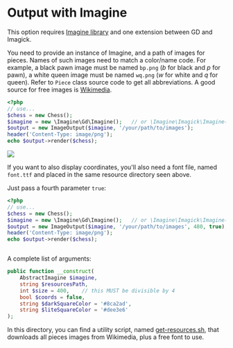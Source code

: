 # Output with Imagine

This option requires [Imagine library](https://packagist.org/packages/imagine/imagine)
and one extension between GD and Imagick.

You need to provide an instance of Imagine, and a path of images for pieces.
Names of such images need to match a color/name code.
For example, a black pawn image must be named `bp.png` (_b_ for black and _p_ for pawn), a
white queen image must be named `wq.png` (_w_ for white and _q_ for queen).
Refer to `Piece` class source code to get all abbreviations.
A good source for free images is [Wikimedia](https://commons.wikimedia.org/wiki/Category:SVG_chess_pieces).

```php
<?php
// use...
$chess = new Chess();
$imagine = new \Imagine\Gd\Imagine();   // or \Imagine\Imagick\Imagine()
$output = new ImageOutput($imagine, '/your/path/to/images');
header('Content-Type: image/png');  
echo $output->render($chess);
```

<img src="https://user-images.githubusercontent.com/179866/112304837-411be280-8c9e-11eb-8333-c2489f9bef05.png">     

If you want to also display coordinates, you'll also need a font file, named `font.ttf` and placed in the
same resource directory seen above.

Just pass a fourth parameter `true`:

```php
<?php
// use...
$chess = new Chess();
$imagine = new \Imagine\Gd\Imagine();   // or \Imagine\Imagick\Imagine()
$output = new ImageOutput($imagine, '/your/path/to/images', 480, true);
header('Content-Type: image/png');  
echo $output->render($chess);
```

<img src="https://user-images.githubusercontent.com/179866/113125801-4685a980-9217-11eb-9e0a-0acf54c4ea88.png" alt="">

A complete list of arguments:

```php
public function __construct(
    AbstractImagine $imagine,
    string $resourcesPath,
    int $size = 400,    // this MUST be divisible by 4
    bool $coords = false,
    string $darkSquareColor = '#8ca2ad',
    string $liteSquareColor = '#dee3e6'
);
```

In this directory, you can find a utility script, named [get-resources.sh](get-resources.sh), that downloads
all pieces images from Wikimedia, plus a free font to use.
